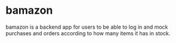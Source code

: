 # bamazon
bamazon is a backend app for users to be able to log in and mock purchases and orders according to how many items it has in stock. 
